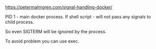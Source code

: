https://petermalmgren.com/signal-handling-docker/

PID 1 - main docker process.
If shell script - will not pass any signals to child process.

So even SIGTERM will be ignored by the process.

To avoid problem you can use exec.





